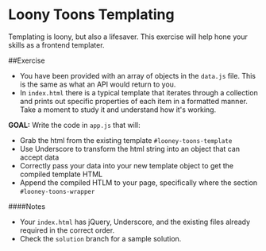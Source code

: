 # Loony Toons Templating

Templating is loony, but also a lifesaver. This exercise will help hone your skills as a frontend templater.

##Exercise

* You have been provided with an array of objects in the `data.js` file. This is the same as what an API would return to you.
* In `index.html` there is a typical template that iterates through a collection and prints out specific properties of each item in a formatted manner. Take a moment to study it and understand how it's working.

**GOAL:** Write the code in `app.js` that will:

  * Grab the html from the existing template `#looney-toons-template`
  * Use Underscore to transform the html string into an object that can accept data
  * Correctly pass your data into your new template object to get the compiled template HTML
  * Append the compiled HTLM to your page, specifically where the section `#looney-toons-wrapper`
  
  
####Notes
* Your `index.html` has jQuery, Underscore, and the existing files already required in the correct order.
* Check the `solution` branch for a sample solution.
